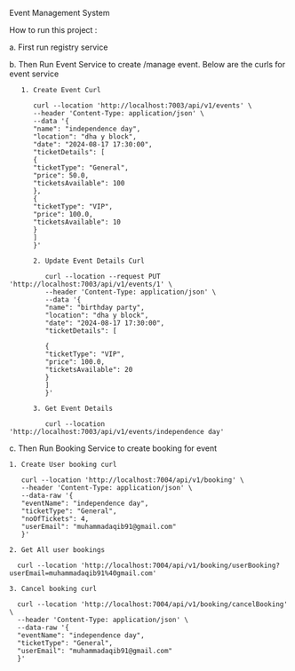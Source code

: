 Event Management System


How to run this project :


a. First run registry service 


b. Then Run Event Service to create /manage event. Below are the curls for event service


       1. Create Event Curl
    
          curl --location 'http://localhost:7003/api/v1/events' \
          --header 'Content-Type: application/json' \
          --data '{
          "name": "independence day",
          "location": "dha y block",
          "date": "2024-08-17 17:30:00",
          "ticketDetails": [
          {
          "ticketType": "General",
          "price": 50.0,
          "ticketsAvailable": 100
          },
          {
          "ticketType": "VIP",
          "price": 100.0,
          "ticketsAvailable": 10
          }
          ]
          }'
    
          2. Update Event Details Curl 
    
             curl --location --request PUT 'http://localhost:7003/api/v1/events/1' \
             --header 'Content-Type: application/json' \
             --data '{
             "name": "birthday party",
             "location": "dha y block",
             "date": "2024-08-17 17:30:00",
             "ticketDetails": [
    
             {
             "ticketType": "VIP",
             "price": 100.0,
             "ticketsAvailable": 20
             }
             ]
             }'
    
          3. Get Event Details
    
             curl --location 'http://localhost:7003/api/v1/events/independence day'


c. Then Run Booking Service to create booking for event

    1. Create User booking curl

       curl --location 'http://localhost:7004/api/v1/booking' \
       --header 'Content-Type: application/json' \
       --data-raw '{
       "eventName": "independence day",
       "ticketType": "General",
       "noOfTickets": 4,
       "userEmail": "muhammadaqib91@gmail.com"
       }'
   
    2. Get All user bookings

      curl --location 'http://localhost:7004/api/v1/booking/userBooking?userEmail=muhammadaqib91%40gmail.com'
   
    3. Cancel booking curl

      curl --location 'http://localhost:7004/api/v1/booking/cancelBooking' \
      --header 'Content-Type: application/json' \
      --data-raw '{
      "eventName": "independence day",
      "ticketType": "General",
      "userEmail": "muhammadaqib91@gmail.com"
      }'
    
   